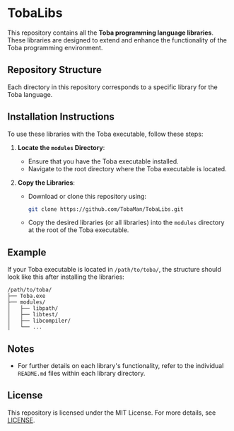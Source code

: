 # TobaLibs

This repository contains all the **Toba programming language libraries**. These libraries are designed to extend and enhance the functionality of the Toba programming environment.

## Repository Structure

Each directory in this repository corresponds to a specific library for the Toba language.

## Installation Instructions

To use these libraries with the Toba executable, follow these steps:

1. **Locate the `modules` Directory**:
   - Ensure that you have the Toba executable installed.
   - Navigate to the root directory where the Toba executable is located.

2. **Copy the Libraries**:
   - Download or clone this repository using:
     ```bash
     git clone https://github.com/TobaMan/TobaLibs.git
     ```
   - Copy the desired libraries (or all libraries) into the `modules` directory at the root of the Toba executable.

## Example

If your Toba executable is located in `/path/to/toba/`, the structure should look like this after installing the libraries:

```
/path/to/toba/
├── Toba.exe
├── modules/
│   ├── libpath/
│   ├── libtest/
│   ├── libcompiler/
│   └── ...
```

## Notes

- For further details on each library's functionality, refer to the individual `README.md` files within each library directory.

## License

This repository is licensed under the MIT License. For more details, see [LICENSE](https://opensource.org/licenses/MIT).